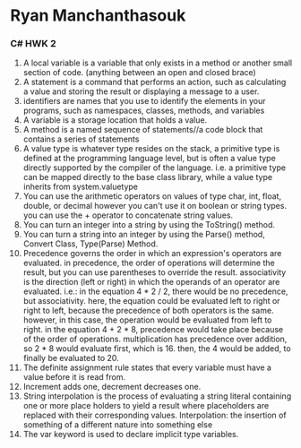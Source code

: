 # Ryan Manchanthasouk
### C# HWK 2
1. A local variable is a variable that only exists in a method or another small section of code.
(anything between an open and closed brace)
1. A statement is a command that performs an action, such as calculating a value and storing the result or displaying a message to a user.
1. identifiers are names that you use to identify the elements in your programs, such as namespaces, classes, methods, and variables
1. A variable is a storage location that holds a value.
1. A method is a named sequence of statements//a code block that contains a series of statements
1. A value type is whatever type resides on the stack, a
primitive type is defined at the programming language level, but is
often a value type directly supported by the compiler of the language.
i.e. a primitive type can be mapped directly to the base class library,
while a value type inherits from system.valuetype
1. You can use the arithmetic operators on values of type char, int, float, double, or decimal
however you can't use it on boolean or string types.  you can use the + operator
to concatenate string values.
1. You can turn an integer into a string by using the ToString() method.
1. You can turn a string into an integer by using the Parse() method,
Convert Class, Type(Parse) Method.
1. Precedence governs the order in which an expression's operators are evaluated.
in precedence, the order of operations will determine the result, but you can use
parentheses to override the result.
associativity is the direction (left or right) in which the operands of an operator
are evaluated.
i.e.: in the equation 4 * 2 / 2, there would be no precedence, but associativity.
here, the equation could be evaluated left to right or right to left, because
the precedence of both operators is the same.  however, in this case, the
operation would be evaluated from left to right.
in the equation 4 + 2 * 8, precedence would take place because of the order
of operations.  multiplication has precedence over addition, so
2 * 8 would evaluate first, which is 16.  then, the 4 would be added, to finally
be evaluated to 20.
1. The definite assignment rule states that every variable must have a value
before it is read from.  
1. Increment adds one, decrement decreases one.
1. String interpolation is the process of evaluating a string literal
containing one or more place holders to yield a result where placeholders
are replaced with their corresponding values.
Interpolation: the insertion of something of a different nature into something else
1. The var keyword is used to declare implicit type variables.
